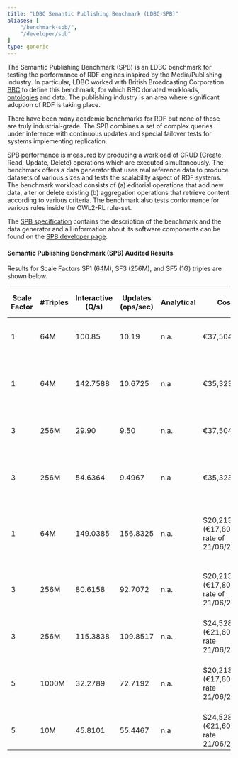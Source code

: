 ```yaml
---
title: "LDBC Semantic Publishing Benchmark (LDBC-SPB)"
aliases: [
    "/benchmark-spb/",
    "/developer/spb"
]
type: generic
---
```


The Semantic Publishing Benchmark (SPB) is an LDBC benchmark for testing the performance of RDF engines inspired by the Media/Publishing industry. In particular, LDBC worked with British Broadcasting Corporation [BBC](http://www.bbc.co.uk/blogs/internet/posts/Linked-Data-Connecting-together-the-BBCs-Online-Content) to define this benchmark, for which BBC donated workloads, [ontologies](https://github.com/ldbc/ldbc_spb_bm_2.0/tree/master/datasets_and_queries/ontologies) and data. The publishing industry is an area where significant adoption of RDF is taking place.

There have been many academic benchmarks for RDF but none of these are truly industrial-grade. The SPB  combines a set of complex queries under inference with continuous updates and special failover tests for systems implementing replication.

SPB performance is measured by producing a workload of CRUD (Create, Read, Update, Delete) operations which are executed simultaneously. The benchmark offers a data generator that uses real reference data to produce datasets of various sizes and tests the scalability aspect of RDF systems. The benchmark workload consists of (a) editorial operations that add new data, alter or delete existing (b) aggregation operations that retrieve content according to various criteria. The benchmark also tests conformance for various rules inside the OWL2-RL rule-set.

The [SPB specification](ldbc-spb-v2.0-specification.pdf) contains the description of the benchmark and the data generator and all information about its software components can be found on the [SPB developer page](/developer/spb).

#### Semantic Publishing Benchmark (SPB) Audited Results

Results for Scale Factors SF1 (64M), SF3 (256M), and SF5 (1G) triples are shown below.

| **Scale Factor** | **#Triples** | **Interactive (Q/s)** | **Updates (ops/sec)** | **Analytical** | **Cost** | **Software** | **Hardware** | **Test Sponsor** | **Date** | **Full Disclosure Report**
| --| --| --| --| --| --| --| --| --| --| --
| 1 | 64M | 100.85 | 10.19 | n.a. | €37,504 | GraphDB EE 6.2 | Xeon1650v3 6-core 3.5Ghz 96GB RAM | [ONTOTEXT AD](https://www.ontotext.com/) | 2015/04/26 | [Full Disclosure Report](LDBC_SPB20_20150426_SF1_GraphDB-EE-6.2b.pdf)
| 1 | 64M | 142.7588 | 10.6725 | n.a | €35,323 | GraphDB SE 6.3 alpha | CPU Intel Xeon E5-1650 v3 3.5Ghz,15MB L3 cache, s2011 | [ONTOTEXT AD](https://www.ontotext.com/) | 2015/06/10 | [Full Disclosure Report](LDBC-SPB-64M-GraphDB-10062015.pdf)
| 3 | 256M | 29.90 | 9.50 | n.a. | €37,504 | GraphDB EE 6.2 | Xeon1650v3 6-core 3.5Ghz 96GB RAM | [ONTOTEXT AD](https://www.ontotext.com/) | 2015/04/26 | [Full Disclosure Report](LDBC_SPB20_20150426_SF3_GraphDB-EE-6.2b.pdf)
| 3 | 256M | 54.6364 | 9.4967 | n.a | €35,323 | GraphDB SE 6.3 alpha | CPU Intel Xeon E5-1650 v3 3.5Ghz,15MB L3 cache, s2011 | [ONTOTEXT AD](https://www.ontotext.com/) | 2015/06/10 | [Full Disclosure Report](LDBC-SPB-256M-GraphDB-10062015.pdf)
| 1 | 64M | 149.0385 | 156.8325 | n.a. | $20,213 (€17,801 rate of 21/06/2015) | Virtuoso Opensource Version 7.50.3213 | Intel Xeon E5-2630, 6x 2.30GHz, Sockel 2011, boxed, 192 GB RAM | [OpenLink Software](http://www.openlinksw.com/) | 2015/06/09 | [Full Disclosure Report](LDBC-SPB-64M-Virtuoso-09062015.pdf) 
| 3 | 256M | 80.6158 | 92.7072 | n.a. | $20,213 (€17,801 rate of 21/06/2015) | Virtuoso Opensource Version 7.50.3213 | Intel Xeon E5-2630, 6x 2.30GHz, Sockel 2011, boxed, 192 GB RAM | [OpenLink Software](http://www.openlinksw.com/) | 2015/06/09 | [Full Disclosure Report](LDBC-SPB-256M-Virtuoso-09062015.pdf)
| 3 | 256M | 115.3838 | 109.8517 | n.a. | $24,528 (€21,601 rate 21/06/2015) | Virtuoso Opensource Version 7.50.3213 | Amazon EC2, r3.8xlarge | [OpenLink Software](http://www.openlinksw.com/) | 2015/06/09 | [Full Disclosure Report](LDBC-SPB-256M-Virtuoso-EC2-09062015.pdf)
| 5 | 1000M | 32.2789 | 72.7192 | n.a. | $20,213 (€17,801 rate 21/06/2015) | Virtuoso Opensource Version 7.50.3213 | Intel Xeon E5-2630, 6x 2.30GHz, Sockel 2011, boxed, 192 GB RAM | [OpenLink Software](http://www.openlinksw.com/) | 2015/06/09 | [Full Disclosure Report](LDBC-SPB-1G-Virtuoso-09062015.pdf)
| 5 | 10M | 45.8101 | 55.4467 | n.a | $24,528 (€21,601 rate 21/06/2015) | Virtuoso Opensource Version 7.50.3213 | Amazon EC2, r3.8xlarge | [OpenLink Software](http://www.openlinksw.com/) | 2015/06/10 | [Full Disclosure Report](LDBC-SPB-1G-Virtuoso-EC2-10062015.pdf)
